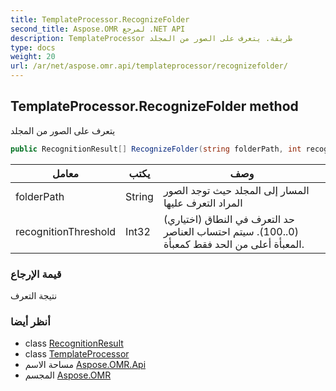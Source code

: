 ```yaml
---
title: TemplateProcessor.RecognizeFolder
second_title: Aspose.OMR لمرجع .NET API
description: TemplateProcessor طريقة. يتعرف على الصور من المجلد
type: docs
weight: 20
url: /ar/net/aspose.omr.api/templateprocessor/recognizefolder/
---
```

## TemplateProcessor.RecognizeFolder method

يتعرف على الصور من المجلد

```csharp
public RecognitionResult[] RecognizeFolder(string folderPath, int recognitionThreshold = -100)
```

| معامل | يكتب | وصف |
| --- | --- | --- |
| folderPath | String | المسار إلى المجلد حيث توجد الصور المراد التعرف عليها |
| recognitionThreshold | Int32 | (اختياري) حد التعرف في النطاق (0..100). سيتم احتساب العناصر المعبأة أعلى من الحد فقط كمعبأة. |

### قيمة الإرجاع

نتيجة التعرف

### أنظر أيضا

* class [RecognitionResult](../../../aspose.omr.model/recognitionresult/)
* class [TemplateProcessor](../)
* مساحة الاسم [Aspose.OMR.Api](../../templateprocessor/)
* المجسم [Aspose.OMR](../../../)


